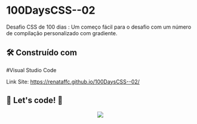 # 100DaysCSS--02

Desafio CSS de 100 dias : Um começo fácil para o desafio com um número de compilação personalizado com gradiente.

## 🛠️ Construído com

#Visual Studio Code

Link Site: https://renataffc.github.io/100DaysCSS--02/

## 🚀 Let's code! 🚀

<div align="center">
   <img src= "https://user-images.githubusercontent.com/97262523/216193315-80e5529a-a4d2-4371-b5f9-ee5744ed60bf.png">
</div>
